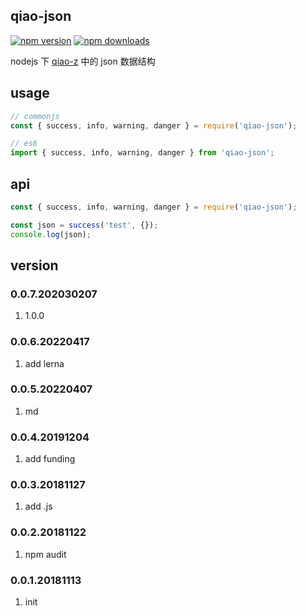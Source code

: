 ## qiao-json

[![npm version](https://img.shields.io/npm/v/qiao-json.svg?style=flat-square)](https://www.npmjs.org/package/qiao-json)
[![npm downloads](https://img.shields.io/npm/dm/qiao-json.svg?style=flat-square)](https://npm-stat.com/charts.html?package=qiao-json)

nodejs 下 [qiao-z](https://code.insistime.com/qiao-z#/) 中的 json 数据结构

## usage

```javascript
// commonjs
const { success, info, warning, danger } = require('qiao-json');

// es6
import { success, info, warning, danger } from 'qiao-json';
```

## api

```javascript
const { success, info, warning, danger } = require('qiao-json');

const json = success('test', {});
console.log(json);
```

## version

### 0.0.7.202030207

1. 1.0.0

### 0.0.6.20220417

1. add lerna

### 0.0.5.20220407

1. md

### 0.0.4.20191204

1. add funding

### 0.0.3.20181127

1. add .js

### 0.0.2.20181122

1. npm audit

### 0.0.1.20181113

1. init
